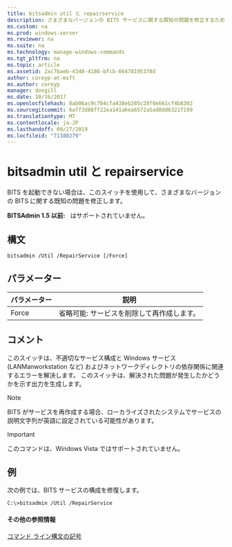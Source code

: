 ```yaml
---
title: bitsadmin util と repairservice
description: さまざまなバージョンの BITS サービスに関する既知の問題を修正するために使用される**bitsadmin util と repairservice**コマンドの Windows コマンドに関するトピック。
ms.custom: na
ms.prod: windows-server
ms.reviewer: na
ms.suite: na
ms.technology: manage-windows-commands
ms.tgt_pltfrm: na
ms.topic: article
ms.assetid: 2ac7baeb-4340-4186-bfcb-66478195378d
author: coreyp-at-msft
ms.author: coreyp
manager: dongill
ms.date: 10/16/2017
ms.openlocfilehash: 0ab06ac9c784cfa438eb285c28f0e661cf4b8302
ms.sourcegitcommit: 6aff3d88ff22ea141a6ea6572a5ad8dd6321f199
ms.translationtype: MT
ms.contentlocale: ja-JP
ms.lasthandoff: 09/27/2019
ms.locfileid: "71380279"
---
```

# <a name="bitsadmin-util-and-repairservice"></a>bitsadmin util と repairservice

BITS を起動できない場合は、このスイッチを使用して、さまざまなバージョンの BITS に関する既知の問題を修正します。

**BITSAdmin 1.5 以前:**   はサポートされていません。

## <a name="syntax"></a>構文

```
bitsadmin /Util /RepairService [/Force]
```

## <a name="parameters"></a>パラメーター

|パラメーター|説明|
|---------|-----------|
|Force|省略可能: サービスを削除して再作成します。|

## <a name="remarks"></a>コメント

このスイッチは、不適切なサービス構成と Windows サービス (LANManworkstation など) およびネットワークディレクトリの依存関係に関連するエラーを解決します。 このスイッチは、解決された問題が発生したかどうかを示す出力を生成します。

> [!NOTE]
> BITS がサービスを再作成する場合、ローカライズされたシステムでサービスの説明文字列が英語に設定されている可能性があります。

> [!IMPORTANT]
> このコマンドは、Windows Vista ではサポートされていません。

## <a name="BKMK_examples"></a>例

次の例では、BITS サービスの構成を修復します。
```
C:\>bitsadmin /Util /RepairService
```

#### <a name="additional-references"></a>その他の参照情報

[コマンド ライン構文の記号](command-line-syntax-key.md)